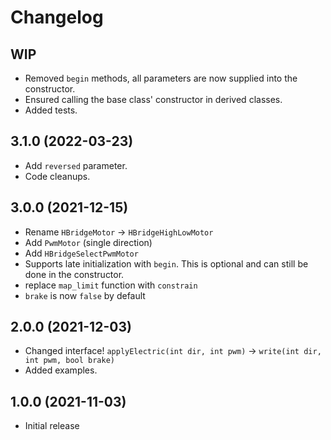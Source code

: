 # Changelog

## WIP

- Removed `begin` methods, all parameters are now supplied into the constructor.
- Ensured calling the base class' constructor in derived classes.
- Added tests.

## 3.1.0 (2022-03-23)

- Add `reversed` parameter.
- Code cleanups.

## 3.0.0 (2021-12-15)

- Rename `HBridgeMotor` -> `HBridgeHighLowMotor`
- Add `PwmMotor` (single direction)
- Add `HBridgeSelectPwmMotor`
- Supports late initialization with `begin`. This is optional and can still be done
  in the constructor.
- replace `map_limit` function with `constrain`
- `brake` is now `false` by default

## 2.0.0 (2021-12-03)

- Changed interface!
  `applyElectric(int dir, int pwm)` -> `write(int dir, int pwm, bool brake)`
- Added examples.

## 1.0.0 (2021-11-03)

- Initial release
